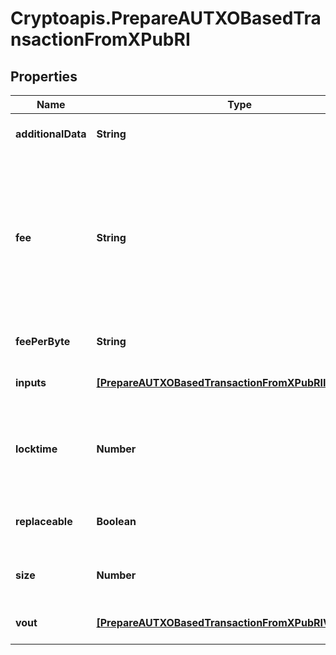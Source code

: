 # Cryptoapis.PrepareAUTXOBasedTransactionFromXPubRI

## Properties

Name | Type | Description | Notes
------------ | ------------- | ------------- | -------------
**additionalData** | **String** | Representation of the additional data | 
**fee** | **String** | When isConfirmed is True - Defines the amount of the transaction fee When isConfirmed is False - For ETH-based blockchains this attribute represents the max fee value. | 
**feePerByte** | **String** | Defines the fee per byte value | [optional] 
**inputs** | [**[PrepareAUTXOBasedTransactionFromXPubRIInputsInner]**](PrepareAUTXOBasedTransactionFromXPubRIInputsInner.md) | Represents the transaction inputs. | 
**locktime** | **Number** | Represents the time at which a particular transaction can be added to the blockchain. | 
**replaceable** | **Boolean** | Representation of whether the transaction is replaceable | 
**size** | **Number** | Represents the total size of this transaction. | 
**vout** | [**[PrepareAUTXOBasedTransactionFromXPubRIVoutInner]**](PrepareAUTXOBasedTransactionFromXPubRIVoutInner.md) | Represents the transaction outputs. | 


